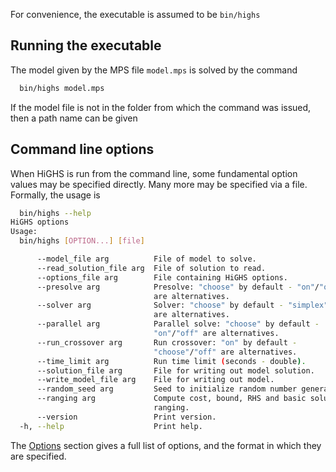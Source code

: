 For convenience, the executable is assumed to be `bin/highs`

## Running the executable

The model given by the MPS file `model.mps` is solved by the command

```bash
  bin/highs model.mps
```

If the model file is not in the folder from which the command was issued, then a path name can be given

## Command line options

When HiGHS is run from the command line, some fundamental option values may be specified directly. Many more may be specified via a file. Formally, the usage is

```bash
  bin/highs --help
HiGHS options
Usage:
  bin/highs [OPTION...] [file]

      --model_file arg          File of model to solve.
      --read_solution_file arg  File of solution to read.
      --options_file arg        File containing HiGHS options.
      --presolve arg            Presolve: "choose" by default - "on"/"off"
                                are alternatives.
      --solver arg              Solver: "choose" by default - "simplex"/"ipm"
                                are alternatives.
      --parallel arg            Parallel solve: "choose" by default -
                                "on"/"off" are alternatives.
      --run_crossover arg       Run crossover: "on" by default -
                                "choose"/"off" are alternatives.
      --time_limit arg          Run time limit (seconds - double).
      --solution_file arg       File for writing out model solution.
      --write_model_file arg    File for writing out model.
      --random_seed arg         Seed to initialize random number generation.
      --ranging arg             Compute cost, bound, RHS and basic solution
                                ranging.
      --version                 Print version.
  -h, --help                    Print help.
```

The [Options](https://ergo-code.github.io/options.html) section gives a full list of options, and the format in which they are specified.

